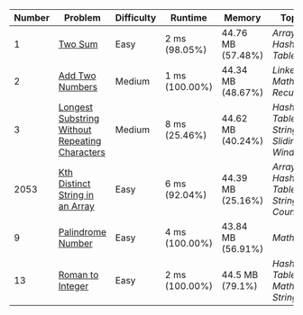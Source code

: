 | Number | Problem                                                                                                                         | Difficulty | Runtime        | Memory            | Topics                                |
| ------ | ------------------------------------------------------------------------------------------------------------------------------- | ---------- | -------------- | ----------------- | ------------------------------------- |
| 1      | [Two Sum](https://leetcode.com/problems/two-sum/)                                                                               | Easy       | 2 ms (98.05%)  | 44.76 MB (57.48%) | _Array, Hash Table_                   |
| 2      | [Add Two Numbers](https://leetcode.com/problems/add-two-numbers/)                                                               | Medium     | 1 ms (100.00%) | 44.34 MB (48.67%) | _LinkedList, Math, Recursion_         |
| 3      | [Longest Substring Without Repeating Characters](https://leetcode.com/problems/longest-substring-without-repeating-characters/) | Medium     | 8 ms (25.46%)  | 44.62 MB (40.24%) | _Hash Table, String, Sliding Window_  |
| 2053   | [Kth Distinct String in an Array](https://leetcode.com/problems/kth-distinct-string-in-an-array/description/)                   | Easy       | 6 ms (92.04%)  | 44.39 MB (25.16%) | _Array, Hash Table, String, Counting_ |
| 9      | [Palindrome Number](https://leetcode.com/problems/palindrome-number/)                                                           | Easy       | 4 ms (100.00%) | 43.84 MB (56.91%) | _Math_                                |
| 13     | [Roman to Integer](https://leetcode.com/problems/roman-to-integer)                                                              | Easy       | 2 ms (100.00%) | 44.5 MB (79.1%)   | _Hash Table, Math, String_            |
